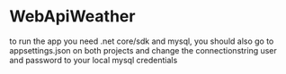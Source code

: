 ﻿# WebApiWeather

to run the app you need .net core/sdk and mysql, you should also go to appsettings.json on both projects and change the connectionstring user and password to your local mysql credentials
